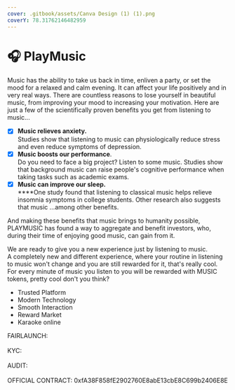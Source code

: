 ```yaml
---
cover: .gitbook/assets/Canva Design (1) (1).png
coverY: 78.31762146482959
---
```


# 🎧 PlayMusic

Music has the ability to take us back in time, enliven a party, or set the mood for a relaxed and calm evening. It can affect your life positively and in very real ways. There are countless reasons to lose yourself in beautiful music, from improving your mood to increasing your motivation. Here are just a few of the scientifically proven benefits you get from listening to music...

* [x] **Music relieves anxiety.**\
  Studies show that listening to music can physiologically reduce stress and even reduce symptoms of depression.
* [x] **Music boosts our performance**. \
  Do you need to face a big project? Listen to some music. Studies show that background music can raise people's cognitive performance when taking tasks such as academic exams.
* [x] **Music can improve our sleep.**\
  ****One study found that listening to classical music helps relieve insomnia symptoms in college students. Other research also suggests that music ...among other benefits.

And making these benefits that music brings to humanity possible, PLAYMUSIC has found a way to aggregate and benefit investors, who, during their time of enjoying good music, can gain from it.

We are ready to give you a new experience just by listening to music.\
A completely new and different experience, where your routine in listening to music won't change and you are still rewarded for it, that's really cool. For every minute of music you listen to you will be rewarded with MUSIC tokens, pretty cool don't you think?

* Trusted Platform
* Modern Technology
* Smooth Interaction
* Reward Market
* Karaoke online

FAIRLAUNCH:\
\
KYC:\
\
AUDIT:\
\
OFFICIAL CONTRACT: 0xfA38F858fE2902760E8abE13cbE8C699b2406E8E

